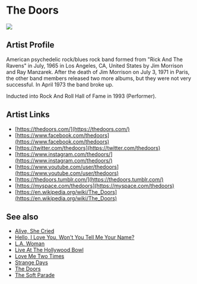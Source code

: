 # The Doors

![](../../asssets/artists/The_Doors.png)

## Artist Profile

American psychedelic rock/blues rock band formed from "Rick And The Ravens" in July, 1965 in Los Angeles, CA, United States by Jim Morrison and Ray Manzarek. After the death of Jim Morrison on July 3, 1971 in Paris, the other band members released two more albums, but they were not very successful. In April 1973 the band broke up.

Inducted into Rock And Roll Hall of Fame in 1993 (Performer).

## Artist Links

- [https://thedoors.com/](https://thedoors.com/)
- [https://www.facebook.com/thedoors](https://www.facebook.com/thedoors)
- [https://twitter.com/thedoors](https://twitter.com/thedoors)
- [https://www.instagram.com/thedoors/](https://www.instagram.com/thedoors/)
- [https://www.youtube.com/user/thedoors](https://www.youtube.com/user/thedoors)
- [https://thedoors.tumblr.com/](https://thedoors.tumblr.com/)
- [https://myspace.com/thedoors](https://myspace.com/thedoors)
- [https://en.wikipedia.org/wiki/The_Doors](https://en.wikipedia.org/wiki/The_Doors)


## See also

- [Alive, She Cried](The_Doors-Alive__She_Cried.md)
- [Hello, I Love You, Won't You Tell Me Your Name?](The_Doors-Hello__I_Love_You__Wont_You_Tell_Me_Your_Name.md)
- [L.A. Woman](The_Doors-LA_Woman.md)
- [Live At The Hollywood Bowl](The_Doors-Live_At_The_Hollywood_Bowl.md)
- [Love Me Two Times](The_Doors-Love_Me_Two_Times.md)
- [Strange Days](The_Doors-Strange_Days.md)
- [The Doors](The_Doors-The_Doors.md)
- [The Soft Parade](The_Doors-The_Soft_Parade.md)
